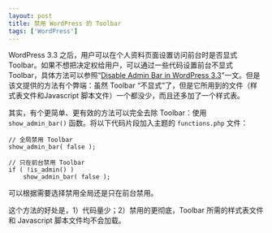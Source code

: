```yaml
---
layout: post
title: 禁用 WordPress 的 Toolbar
tags: ['WordPress']
---
```


WordPress 3.3 之后，用户可以在个人资料页面设置访问前台时是否显式 Toolbar。如果不想把决定权给用户，可以通过一些代码设置前台不显式 Toolbar，具体方法可以参照“[Disable Admin Bar in WordPress 3.3](http://wp.tutsplus.com/tutorials/how-to-disable-the-admin-bar-in-wordpress-3-3/)”一文。但是该文提供的方法有个弊端：虽然 Toolbar “不显式”了，但是它所用到的文件（样式表文件和Javascript 脚本文件）一个都没少，而且还多加了一个样式表。

其实，有个更简单、更有效的方法可以完全去除 Toolbar：使用 `show_admin_bar()` 函数。将以下代码片段加入主题的 `functions.php` 文件：


    // 全局禁用 Toolbar
    show_admin_bar( false );

    // 只在前台禁用 Toolbar
    if ( !is_admin() )
        show_admin_bar( false );

可以根据需要选择禁用全局还是只在前台禁用。

这个方法的好处是，1）代码量少；2）禁用的更彻底，Toolbar 所需的样式表文件和 Javascript 脚本文件均不会加载。
